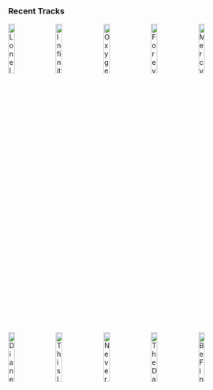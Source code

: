 ### Recent Tracks
[<img src='https://lastfm.freetls.fastly.net/i/u/300x300/78ced537806df2f04eae30257656d60f.png' width='16%' height='16%' alt='Lonely (feat. MAX)'>](https://www.last.fm/music/matoma/_/lonely%2b%2528feat.%2bmax%2529)&nbsp;&nbsp;&nbsp;&nbsp;[<img src='https://lastfm.freetls.fastly.net/i/u/300x300/2d5c0a8979ef512aaffec7ba5c50cde0.png' width='16%' height='16%' alt='Infinite High'>](https://www.last.fm/music/panama%2bwedding/_/infinite%2bhigh)&nbsp;&nbsp;&nbsp;&nbsp;[<img src='https://lastfm.freetls.fastly.net/i/u/300x300/61107342f51a27a575670529082fa376.png' width='16%' height='16%' alt='Oxygen'>](https://www.last.fm/music/excision/_/oxygen)&nbsp;&nbsp;&nbsp;&nbsp;[<img src='https://lastfm.freetls.fastly.net/i/u/300x300/433656941a78d5d94ef39ab8a7e65c5a.png' width='16%' height='16%' alt='Forever'>](https://www.last.fm/music/haim/_/forever)&nbsp;&nbsp;&nbsp;&nbsp;[<img src='https://lastfm.freetls.fastly.net/i/u/300x300/c61e7d8865668c8d9a4b28892baba425.png' width='16%' height='16%' alt='Mercy'>](https://www.last.fm/music/grizfolk/_/mercy)&nbsp;&nbsp;&nbsp;&nbsp;<br>[<img src='https://lastfm.freetls.fastly.net/i/u/300x300/3d9751acd7ec418fb9682ce72b4a174d.png' width='16%' height='16%' alt='Diane Young'>](https://www.last.fm/music/vampire%2bweekend/_/diane%2byoung)&nbsp;&nbsp;&nbsp;&nbsp;[<img src='https://lastfm.freetls.fastly.net/i/u/300x300/9a8488ad4896580730b7ce12877bc278.png' width='16%' height='16%' alt='This Is Your Life'>](https://www.last.fm/music/the%2bkillers/_/this%2bis%2byour%2blife)&nbsp;&nbsp;&nbsp;&nbsp;[<img src='https://lastfm.freetls.fastly.net/i/u/300x300/78d2f97602c1df5842eb39cda12e89c5.png' width='16%' height='16%' alt='Never Saw It Coming'>](https://www.last.fm/music/the%2bfederal%2bempire/_/never%2bsaw%2bit%2bcoming)&nbsp;&nbsp;&nbsp;&nbsp;[<img src='https://lastfm.freetls.fastly.net/i/u/300x300/c1e4c4a2fb354132c100b3f654e6f34d.png' width='16%' height='16%' alt='The Days'>](https://www.last.fm/music/avicii/_/the%2bdays)&nbsp;&nbsp;&nbsp;&nbsp;[<img src='https://lastfm.freetls.fastly.net/i/u/300x300/1b57eaca10c20599af4ce04412c04948.png' width='16%' height='16%' alt='Be Fine'>](https://www.last.fm/music/madeon/_/be%2bfine)&nbsp;&nbsp;&nbsp;&nbsp;<br>
